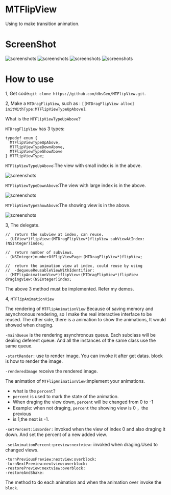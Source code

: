 MTFlipView
===========================================

Using to make transition animation.


ScreenShot
===========================================

![screenshots](http://zhaorenzhi.cn/wp-content/uploads/2012/07/iOS-模拟器屏幕快照“2012-7-21-上午12.51.08”.png)
![screenshots](http://zhaorenzhi.cn/wp-content/uploads/2012/07/iOS-模拟器屏幕快照“2012-7-21-上午12.50.19”.png)
![screenshots](http://zhaorenzhi.cn/wp-content/uploads/2012/07/iOS-模拟器屏幕快照“2012-7-21-上午12.50.16”.png)
![screenshots](http://zhaorenzhi.cn/wp-content/uploads/2012/07/iOS-模拟器屏幕快照“2012-7-21-上午12.50.30”.png)

How to use
===========================================

1, Get code:```git clone https://github.com/dbsGen/MTFlipView.git```.

2, Make a ```MTDragFlipView```, such as : ```[[MTDragFlipView alloc] initWithType:MTFlipViewTypeUpAbove]```.

What is the ```MTFlipViewTypeUpAbove```?

```MTDragFlipView``` has 3 types:

    typedef enum {
      MTFlipViewTypeUpAbove,
      MTFlipViewTypeDownAbove,
      MTFlipViewTypeShowAbove
    } MTFlipViewType;
    
```MTFlipViewTypeUpAbove```:The view with small index is in the above.

![screenshots](http://zhaorenzhi.cn/wp-content/uploads/2012/07/upabove.png)

```MTFlipViewTypeDownAbove```:The view with large index is in the above.

![screenshots](http://zhaorenzhi.cn/wp-content/uploads/2012/07/downabove.png)

```MTFlipViewTypeShowAbove```:The showing view is in the above.

![screenshots](http://zhaorenzhi.cn/wp-content/uploads/2012/07/showabove.png)

3, The delegate.

    //  return the subview at index, can reuse.
    - (UIView*)flipView:(MTDragFlipView*)flipView subViewAtIndex:(NSInteger)index;
    
    //  return number of subviews.
    - (NSInteger)numberOfFlipViewPage:(MTDragFlipView*)flipView;
    
    //  return the animation view at index, could reuse by using
    //  -dequeueReusableViewWithIdentifier:
    - (MTFlipAnimationView*)flipView:(MTDragFlipView*)flipView dragingView:(NSInteger)index;
    
The above 3 method must be implemented. Refer my demos.

4, ```MTFlipAnimationView```

The rendering of ```MTFlipAnimationView```:Because of saving memory and
asynchronous rendering, so I make the real interactive interface to be reused. 
The other side,  there is a animation to show the animations, It would showed 
when draging.

```-mainQueue``` is the rendering asynchronous queue. Each subclass will be
dealing deferent queue. And all the instances of the same class use the same
queue.

```-startRender:``` use to render image. You can invoke it after get datas.
block is how to render the image.

```-renderedImage``` receive the rendered image.

The animation of ```MTFlipAnimationView```:implement your animations.

- what is the ```percent```?
- ```percent``` is used to mark the state of the animation.
- When draging the view down, ```percent``` will be changed from 0 to -1
- Example: when not draging, ```percent``` the showing view is 0 ，the previous
- is 1,the next is -1.

```-setPercent:isBorder:``` invoked when the view of index 0 and also draging it down.
And set the percent of a new added view.

```-setAnimationPercent:preview:nextview:``` invoked when draging.Used to changed 
views.

    -turnPreviousPreview:nextview:overblock:
    -turnNextPreview:nextview:overblock:
    -restorePreview:nextview:overblock:
    -restoreAndShake:

The method to do each animation and when the animation over invoke the ```block```.
